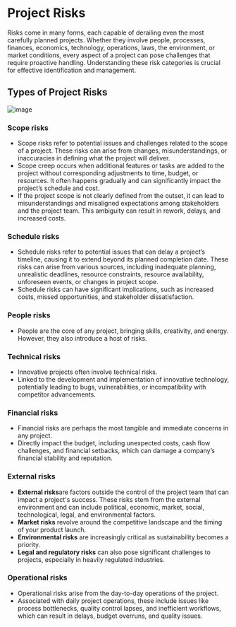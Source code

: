 # Project Risks
Risks come in many forms, each capable of derailing even the most carefully planned projects. Whether they involve people, processes, finances, economics, technology, operations, laws, the environment, or market conditions, every aspect of a project can pose challenges that require proactive handling. Understanding these risk categories is crucial for effective identification and management.

## Types of Project Risks

![image](https://github.com/user-attachments/assets/3988c9a7-c29a-44a1-ac10-f8771be57f84)

### Scope risks
- Scope risks refer to potential issues and challenges related to the scope of a project. These risks can arise from changes, misunderstandings, or inaccuracies in defining what the project will deliver.  
- Scope creep occurs when additional features or tasks are added to the project without corresponding adjustments to time, budget, or resources. It often happens gradually and can significantly impact the project’s schedule and cost.  
- If the project scope is not clearly defined from the outset, it can lead to misunderstandings and misaligned expectations among stakeholders and the project team. This ambiguity can result in rework, delays, and increased costs.
### Schedule risks
- Schedule risks refer to potential issues that can delay a project’s timeline, causing it to extend beyond its planned completion date. These risks can arise from various sources, including inadequate planning, unrealistic deadlines, resource constraints, resource availability, unforeseen events, or changes in project scope.
- Schedule risks can have significant implications, such as increased costs, missed opportunities, and stakeholder dissatisfaction. 
### People risks
- People are the core of any project, bringing skills, creativity, and energy. However, they also introduce a host of risks.
### Technical risks
- Innovative projects often involve technical risks.
- Linked to the development and implementation of innovative technology, potentially leading to bugs, vulnerabilities, or incompatibility with competitor advancements.
### Financial risks
- Financial risks are perhaps the most tangible and immediate concerns in any project.
- Directly impact the budget, including unexpected costs, cash flow challenges, and financial setbacks, which can damage a company’s financial stability and reputation.
### External risks
- **External risks**are factors outside the control of the project team that can impact a project's success. These risks stem from the external environment and can include political, economic, market, social, technological, legal, and environmental factors.
- **Market risks** revolve around the competitive landscape and the timing of your product launch. 
- **Environmental risks** are increasingly critical as sustainability becomes a priority.
- **Legal and regulatory risks** can also pose significant challenges to projects, especially in heavily regulated industries. 
### Operational risks
- Operational risks arise from the day-to-day operations of the project.
- Associated with daily project operations, these include issues like process bottlenecks, quality control lapses, and inefficient workflows, which can result in delays, budget overruns, and quality issues.
